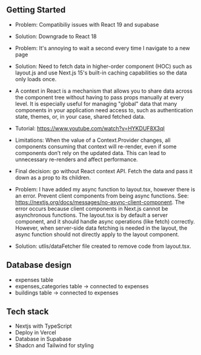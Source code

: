 ## Getting Started

- Problem: Compatibiliy issues with React 19 and supabase
- Solution: Downgrade to React 18

- Problem: It's annoying to wait a second every time I navigate to a new page
- Solution: Need to fetch data in higher-order component (HOC) such as layout.js and use Next.js 15's built-in caching capabilities so the data only loads once.
- A context in React is a mechanism that allows you to share data across the component tree without having to pass props manually at every level. It is especially useful for managing "global" data that many components in your application need access to, such as authentication state, themes, or, in your case, shared fetched data.
- Tutorial: https://www.youtube.com/watch?v=HYKDUF8X3qI
- Limitations: When the value of a Context.Provider changes, all components consuming that context will re-render, even if some components don’t rely on the updated data. This can lead to unnecessary re-renders and affect performance.
- Final decision: go without React context API. Fetch the data and pass it down as a prop to its children.

- Problem: I have added my async function to layout.tsx, however there is an error. Prevent client components from being async functions. See: https://nextjs.org/docs/messages/no-async-client-component. The error occurs because client components in Next.js cannot be asynchronous functions. The layout.tsx is by default a server component, and it should handle async operations (like fetch) correctly. However, when server-side data fetching is needed in the layout, the async function should not directly apply to the layout component.
- Solution: utlis/dataFetcher file created to remove code from layout.tsx.

## Database design
- expenses table
- expenses_categories table -> connected to expenses
- buildings table -> connected to expenses

## Tech stack

- Nextjs with TypeScript
- Deploy in Vercel
- Database in Supabase
- Shadcn and Tailwind for styling
